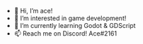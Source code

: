 - 👋 Hi, I’m ace!
- 👀 I’m interested in game development!
- 🌱 I’m currently learning Godot & GDScript
- 📫 Reach me on Discord! Ace#2161 

<!---
ItsJustAce/ItsJustAce is a ✨ special ✨ repository because its `README.md` (this file) appears on your GitHub profile.
You can click the Preview link to take a look at your changes.
--->
